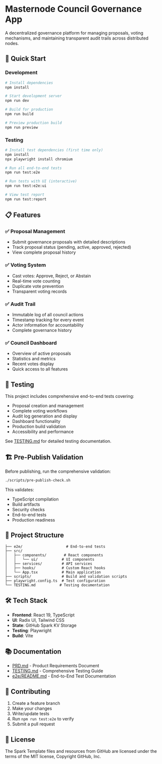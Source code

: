 # Masternode Council Governance App

A decentralized governance platform for managing proposals, voting mechanisms, and maintaining transparent audit trails across distributed nodes.

## 🚀 Quick Start

### Development

```bash
# Install dependencies
npm install

# Start development server
npm run dev

# Build for production
npm run build

# Preview production build
npm run preview
```

### Testing

```bash
# Install test dependencies (first time only)
npm install
npx playwright install chromium

# Run all end-to-end tests
npm run test:e2e

# Run tests with UI (interactive)
npm run test:e2e:ui

# View test report
npm run test:report
```

## 📋 Features

### ✅ Proposal Management
- Submit governance proposals with detailed descriptions
- Track proposal status (pending, active, approved, rejected)
- View complete proposal history

### ✅ Voting System
- Cast votes: Approve, Reject, or Abstain
- Real-time vote counting
- Duplicate vote prevention
- Transparent voting records

### ✅ Audit Trail
- Immutable log of all council actions
- Timestamp tracking for every event
- Actor information for accountability
- Complete governance history

### ✅ Council Dashboard
- Overview of active proposals
- Statistics and metrics
- Recent votes display
- Quick access to all features

## 🧪 Testing

This project includes comprehensive end-to-end tests covering:
- Proposal creation and management
- Complete voting workflows
- Audit log generation and display
- Dashboard functionality
- Production build validation
- Accessibility and performance

See [TESTING.md](./TESTING.md) for detailed testing documentation.

## 🏗️ Pre-Publish Validation

Before publishing, run the comprehensive validation:

```bash
./scripts/pre-publish-check.sh
```

This validates:
- TypeScript compilation
- Build artifacts
- Security checks
- End-to-end tests
- Production readiness

## 📁 Project Structure

```
├── e2e/                    # End-to-end tests
├── src/
│   ├── components/        # React components
│   │   └── ui/           # UI components
│   ├── services/         # API services
│   ├── hooks/            # Custom React hooks
│   └── App.tsx           # Main application
├── scripts/              # Build and validation scripts
├── playwright.config.ts  # Test configuration
└── TESTING.md           # Testing documentation
```

## 🛠️ Tech Stack

- **Frontend**: React 19, TypeScript
- **UI**: Radix UI, Tailwind CSS
- **State**: GitHub Spark KV Storage
- **Testing**: Playwright
- **Build**: Vite

## 📚 Documentation

- [PRD.md](./PRD.md) - Product Requirements Document
- [TESTING.md](./TESTING.md) - Comprehensive Testing Guide
- [e2e/README.md](./e2e/README.md) - End-to-End Test Documentation

## 🤝 Contributing

1. Create a feature branch
2. Make your changes
3. Write/update tests
4. Run `npm run test:e2e` to verify
5. Submit a pull request

## 📄 License

The Spark Template files and resources from GitHub are licensed under the terms of the MIT license, Copyright GitHub, Inc.
